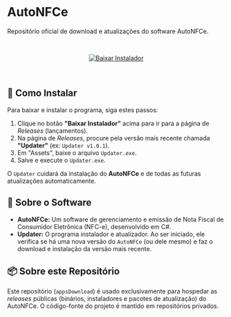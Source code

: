 # AutoNFCe

Repositório oficial de download e atualizações do software AutoNFCe.

<br>

<p align="center">
  <a href="https://github.com/CaiqueZ/appsDownload/releases">
    <img src="https://img.shields.io/badge/BAIXAR%20INSTALADOR-brightgreen?style=for-the-badge&logo=download" alt="Baixar Instalador">
  </a>
</p>

<br>

## 🚀 Como Instalar

Para baixar e instalar o programa, siga estes passos:

1.  Clique no botão **"Baixar Instalador"** acima para ir para a página de *Releases* (lançamentos).
2.  Na página de *Releases*, procure pela versão mais recente chamada **"Updater"** (ex: `Updater v1.0.1`).
3.  Em "Assets", baixe o arquivo `Updater.exe`.
4.  Salve e execute o `Updater.exe`.

O `Updater` cuidará da instalação do **AutoNFCe** e de todas as futuras atualizações automaticamente.

## 📝 Sobre o Software

* **AutoNFCe:** Um software de gerenciamento e emissão de Nota Fiscal de Consumidor Eletrônica (NFC-e), desenvolvido em C#.
* **Updater:** O programa instalador e atualizador. Ao ser iniciado, ele verifica se há uma nova versão do `AutoNFCe` (ou dele mesmo) e faz o download e instalação da versão mais recente.

## 📦 Sobre este Repositório

Este repositório (`appsDownload`) é usado exclusivamente para hospedar as *releases* públicas (binários, instaladores e pacotes de atualização) do AutoNFCe. O código-fonte do projeto é mantido em repositórios privados.
